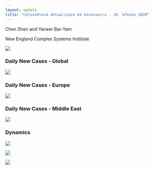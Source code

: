 ```yaml
---
layout: update
title: "Celosvětová aktualizace ke koronaviru - 18. březen 2020"
---
```


Chen Shen and Yaneer Bar-Yam

New England Complex Systems Institute

![](https://assets-global.website-files.com/5e63ff6068556a01cc34f6d0/5e72dc22cb2717cd56568029_daily%20updates%20main%20figure%20march%2018.PNG)

### Daily New Cases - Global

![](https://assets-global.website-files.com/5e63ff6068556a01cc34f6d0/5e72dc7b7706dd0afce6e4b6_daily%20updates%20world%20map%20march%2018.PNG)

### Daily New Cases - Europe

![](https://assets-global.website-files.com/5e63ff6068556a01cc34f6d0/5e72dcc2cfb9be2e4d57686d_daily%20updates%20europe%20map%20march%2018.PNG)

### Daily New Cases - Middle East

![](https://assets-global.website-files.com/5e63ff6068556a01cc34f6d0/5e72dcf599754d82f6333d15_daily%20updates%20middle%20east%20map%20march%2018.PNG)

### Dynamics

![](https://assets-global.website-files.com/5e63ff6068556a01cc34f6d0/5e72dd0e34aae65cc4dcbe51_EU_3_18.png)

![](https://assets-global.website-files.com/5e63ff6068556a01cc34f6d0/5e72dd1ccdca1501dc109032_ME_3_18.png)

![](https://assets-global.website-files.com/5e63ff6068556a01cc34f6d0/5e72dd27cdca15902010968c_Global_3_18.png)
